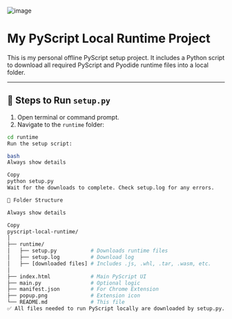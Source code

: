 ![image](https://github.com/user-attachments/assets/0247f0fd-da42-4f7a-87b8-a7f49783ac70)

# My PyScript Local Runtime Project

This is my personal offline PyScript setup project. It includes a Python script to download all required PyScript and Pyodide runtime files into a local folder.

---

## 🔧 Steps to Run `setup.py`

1. Open terminal or command prompt.
2. Navigate to the `runtime` folder:

```bash
cd runtime
Run the setup script:

bash
Always show details

Copy
python setup.py
Wait for the downloads to complete. Check setup.log for any errors.

📁 Folder Structure

Always show details

Copy
pyscript-local-runtime/
│
├── runtime/
│   ├── setup.py           # Downloads runtime files
│   ├── setup.log          # Download log
│   ├── [downloaded files] # Includes .js, .whl, .tar, .wasm, etc.
│
├── index.html             # Main PyScript UI
├── main.py                # Optional logic
├── manifest.json          # For Chrome Extension
├── popup.png              # Extension icon
└── README.md              # This file
✅ All files needed to run PyScript locally are downloaded by setup.py.
